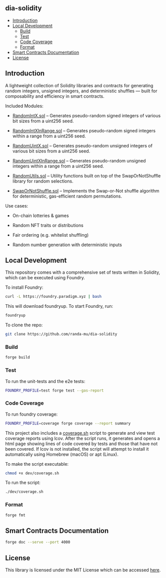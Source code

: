 ## dia-solidity

* [Introduction ](#introduction-)
* [Local Development](#local-development)
    * [Build](#build)
    * [Test](#test)
    * [Code Coverage](#code-coverage)
    * [Format](#format)
* [Smart Contracts Documentation](#smart-contracts-documentation)
* [License](#license)


## Introduction

A lightweight collection of Solidity libraries and contracts for generating random integers, unsigned integers, and deterministic shuffles — built for composability and efficiency in smart contracts.

Included Modules:

- [RandomIntX.sol](src/libraries/RandomIntX.sol) – Generates pseudo-random signed integers of various bit sizes from a uint256 seed.

- [RandomIntXInRange.sol](src/libraries/RandomIntXInRange.sol) – Generates pseudo-random signed integers within a range from a uint256 seed.

- [RandomUintX.sol](src/libraries/RandomUintX.sol) – Generates pseudo-random unsigned integers of various bit sizes from a uint256 seed.

- [RandomUintXInRange.sol](src/libraries/RandomUintXInRange.sol) – Generates pseudo-random unsigned integers within a range from a uint256 seed.

- [RandomUtils.sol](src/libraries/RandomUtils.sol) – Utility functions built on top of the SwapOrNotShuffle library for random selections.

- [SwapOrNotShuffle.sol](src/libraries/SwapOrNotShuffle.sol) – Implements the Swap-or-Not shuffle algorithm for deterministic, gas-efficient random permutations. 


Use cases:

- On-chain lotteries & games

- Random NFT traits or distributions

- Fair ordering (e.g. whitelist shuffling)

- Random number generation with deterministic inputs


## Local Development

This repository comes with a comprehensive set of tests written in Solidity, which can be executed using Foundry.

To install Foundry:

```sh
curl -L https://foundry.paradigm.xyz | bash
```

This will download foundryup. To start Foundry, run:

```sh
foundryup
```

To clone the repo:

```sh
git clone https://github.com/randa-mu/dia-solidity
```

### Build

```sh
forge build
```

### Test
To run the unit-tests and the e2e tests:
```sh
FOUNDRY_PROFILE=test forge test --gas-report
```

### Code Coverage

To run foundry coverage:
```sh
FOUNDRY_PROFILE=coverage forge coverage --report summary
```

This project also includes a [coverage.sh](dev/coverage.sh) script to generate and view test coverage reports using lcov. After the script runs, it generates and opens a html page showing lines of code covered by tests and those that have not been covered. If lcov is not installed, the script will attempt to install it automatically using Homebrew (macOS) or apt (Linux).

To make the script executable:
```sh
chmod +x dev/coverage.sh
```

To run the script:
```sh
./dev/coverage.sh
```

### Format

```sh
forge fmt
```

## Smart Contracts Documentation

```sh
forge doc --serve --port 4000
```


## License

This library is licensed under the MIT License which can be accessed [here](LICENSE).